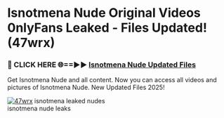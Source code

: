 # Isnotmena Nude Original Videos 0nlyFans Leaked - Files Updated! (47wrx)

<h3>🔴 CLICK HERE 🌐==►► <a href="https://tinyurl.com/52m3yx9h" rel="nofollow">Isnotmena Nude Updated Files</a></h3>

Get Isnotmena Nude and all content. Now you can access all videos and pictures of Isnotmena Nude. New Updated Files 2025!

[![47wrx](https://i.imgur.com/TnHtlc8.gif)](https://tinyurl.com/52m3yx9h)
isnotmena leaked nudes<br>
isnotmena nude leaks